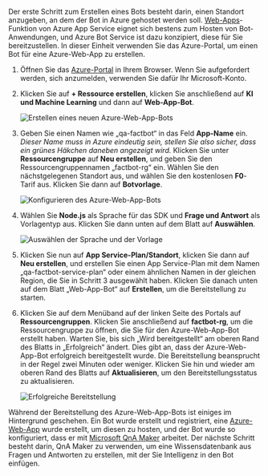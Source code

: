 Der erste Schritt zum Erstellen eines Bots besteht darin, einen Standort anzugeben, an dem der Bot in Azure gehostet werden soll. [Web-Apps](https://azure.microsoft.com/services/app-service/web/)-Funktion von Azure App Service eignet sich bestens zum Hosten von Bot-Anwendungen, und Azure Bot Service ist dazu konzipiert, diese für Sie bereitzustellen. In dieser Einheit verwenden Sie das Azure-Portal, um einen Bot für eine Azure-Web-App zu erstellen.

1. Öffnen Sie das [Azure-Portal](https://portal.azure.com/?azure-portal=true) in Ihrem Browser. Wenn Sie aufgefordert werden, sich anzumelden, verwenden Sie dafür Ihr Microsoft-Konto.

1. Klicken Sie auf **+ Ressource erstellen**, klicken Sie anschließend auf **KI und Machine Learning** und dann auf **Web-App-Bot**.
 
    ![Erstellen eines neuen Azure-Web-App-Bots](../media-draft/2-new-bot-service.png)

1. Geben Sie einen Namen wie „qa-factbot“ in das Feld **App-Name** ein. *Dieser Name muss in Azure eindeutig sein, stellen Sie also sicher, dass ein grünes Häkchen daneben angezeigt wird.* Klicken Sie unter **Ressourcengruppe** auf **Neu erstellen**, und geben Sie den Ressourcengruppennamen „factbot-rg“ ein. Wählen Sie den nächstgelegenen Standort aus, und wählen Sie den kostenlosen **F0**-Tarif aus. Klicken Sie dann auf **Botvorlage**.

    ![Konfigurieren des Azure-Web-App-Bots](../media-draft/2-portal-start-bot-creation.png)

1. Wählen Sie **Node.js** als Sprache für das SDK und **Frage und Antwort** als Vorlagentyp aus. Klicken Sie dann unten auf dem Blatt auf **Auswählen**.   
  
    ![Auswählen der Sprache und der Vorlage](../media-draft/2-portal-select-template.png)

1. Klicken Sie nun auf **App Service-Plan/Standort**, klicken Sie dann auf **Neu erstellen**, und erstellen Sie einen App Service-Plan mit dem Namen „qa-factbot-service-plan“ oder einem ähnlichen Namen in der gleichen Region, die Sie in Schritt 3 ausgewählt haben. Klicken Sie danach unten auf dem Blatt „Web-App-Bot“ auf **Erstellen**, um die Bereitstellung zu starten. 

1. Klicken Sie auf dem Menüband auf der linken Seite des Portals auf **Ressourcengruppen**. Klicken Sie anschließend auf **factbot-rg**, um die Ressourcengruppe zu öffnen, die Sie für den Azure-Web-App-Bot erstellt haben. Warten Sie, bis sich „Wird bereitgestellt“ am oberen Rand des Blatts in „Erfolgreich“ ändert. Dies gibt an, dass der Azure-Web-App-Bot erfolgreich bereitgestellt wurde. Die Bereitstellung beansprucht in der Regel zwei Minuten oder weniger. Klicken Sie hin und wieder am oberen Rand des Blatts auf **Aktualisieren**, um den Bereitstellungsstatus zu aktualisieren.

    ![Erfolgreiche Bereitstellung](../media-draft/2-deployment-succeeded.png)
  
Während der Bereitstellung des Azure-Web-App-Bots ist einiges im Hintergrund geschehen. Ein Bot wurde erstellt und registriert, eine [Azure-Web-App](https://azure.microsoft.com/services/app-service/web/) wurde erstellt, um diesen zu hosten, und der Bot wurde so konfiguriert, dass er mit [Microsoft QnA Maker](https://www.qnamaker.ai/) arbeitet. Der nächste Schritt besteht darin, QnA Maker zu verwenden, um eine Wissensdatenbank aus Fragen und Antworten zu erstellen, mit der Sie Intelligenz in den Bot einfügen.